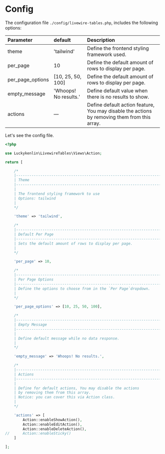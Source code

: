 # Config

The configuration file `./config/livewire-tables.php`, includes the following options:

| Parameter | default | Description |
| :---------- |:------------| :-----------| 
| theme | 'tailwind' | Define the frontend styling framework used. |
| per_page | 10 | Define the default amount of rows to display per page. |
| per_page_options | [10, 25, 50, 100] | Define the default amount of rows to display per page. |
| empty_message | 'Whoops! No results.' | Define default value when there is no results to show. |
| actions | — | Define default action feature, You may disable the actions by removing them from this array. |

Let's see the config file.

```php
<?php

use Luckykenlin\LivewireTables\Views\Action;

return [

    /*
    |--------------------------------------------------------------------------
    | Theme
    |--------------------------------------------------------------------------
    |
    | The frontend styling framework to use
    | Options: tailwind
    |
    */

    'theme' => 'tailwind',

    /*
    |--------------------------------------------------------------------------
    | Default Per Page
    |--------------------------------------------------------------------------
    | Sets the default amount of rows to display per page.
    |
    */

    'per_page' => 10,

    /*
    |--------------------------------------------------------------------------
    | Per Page Options
    |--------------------------------------------------------------------------
    | Define the options to choose from in the `Per Page`dropdown.
    |
    */

    'per_page_options' => [10, 25, 50, 100],

    /*
    |--------------------------------------------------------------------------
    | Empty Message
    |--------------------------------------------------------------------------
    |
    | Define default message while no data response.
    |
    */

    'empty_message' => 'Whoops! No results.',

    /*
    |--------------------------------------------------------------------------
    | Actions
    |--------------------------------------------------------------------------
    |
    | Define for default actions, You may disable the actions
    | by removing them from this array.
    | Notice: you can cover this via Action class.
    |
    */

    'actions' => [
        Action::enableShowAction(),
        Action::enableEditAction(),
        Action::enableDeleteAction(),
//      Action::enableSticky()
    ]

];

```
